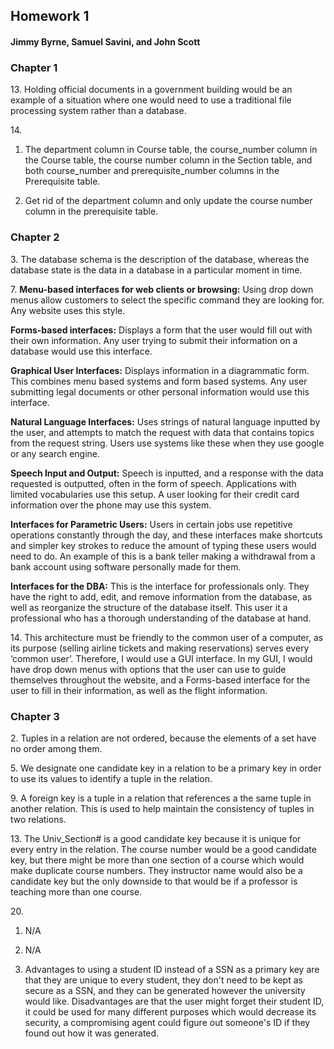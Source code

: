##  Homework 1
####  Jimmy Byrne, Samuel Savini, and John Scott


###  Chapter 1
13\.  Holding official documents in a government building would be an example of a situation where one would need to use a traditional file processing system rather than a database.


14\.  
  1.  The department column in Course table, the course_number column in the Course table, the course number column in the Section table, and both course_number and prerequisite_number columns in the Prerequisite table.

  2.  Get rid of the department column and only update the course number column in the prerequisite table.


###  Chapter 2
3\.  The database schema is the description of the database, whereas the database state is the data in a database in a particular moment in time.


7\.  __Menu-based interfaces for web clients or browsing:__ Using drop down menus allow customers to select the specific command they are looking for. Any website uses this style.

__Forms-based interfaces:__ Displays a form that the user would fill out with their own information. Any user trying to submit their information on a database would use this interface.

__Graphical User Interfaces:__ Displays information in a diagrammatic form. This combines menu based systems and form based systems. Any user submitting legal documents or other personal information would use this interface.

__Natural Language Interfaces:__ Uses strings of natural language inputted by the user, and attempts to match the request with data that contains topics from the request string. Users use systems like these when they use google or any search engine.

__Speech Input and Output:__ Speech is inputted, and a response with the data requested is outputted, often in the form of speech. Applications with limited vocabularies use this setup. A user looking for their credit card information over the phone may use this system.

__Interfaces for Parametric Users:__ Users in certain jobs use repetitive operations constantly through the day, and these interfaces make shortcuts and simpler key strokes to reduce the amount of typing these users would need to do. An example of this is a bank teller making a withdrawal from a bank account using software personally made for them.

__Interfaces for the DBA:__ This is the interface for professionals only. They have the right to add, edit, and remove information from the database, as well as reorganize the structure of the database itself. This user it a professional who has a thorough understanding of the database at hand.


14\.  This architecture must be friendly to the common user of a computer, as its purpose (selling airline tickets and making reservations) serves every ‘common user’. Therefore, I would use a GUI interface. In my GUI, I would have drop down menus with options that the user can use to guide themselves throughout the website, and a Forms-based interface for the user to fill in their information, as well as the flight information.


###  Chapter 3
2\.  Tuples in a relation are not ordered, because the elements of a set have no order among them.


5\.  We designate one candidate key in a relation to be a primary key in order to use its values to identify a tuple in the relation.


9\.  A foreign key is a tuple in a relation that references a the same tuple in another relation. This is used to help maintain the consistency of tuples in two relations.


13\.  The Univ_Section# is a good candidate key because it is unique for every entry in the relation. The course number would be a good candidate key, but there might be more than one section of a course which would make duplicate course numbers. They instructor name would also be a candidate key but the only downside to that would be if a professor is teaching more than one course.


20\.  
  1.  N/A

  2.  N/A

  3.  Advantages to using a student ID instead of a SSN as a primary key are that they are unique to every student, they don't need to be kept as secure as a SSN, and they can be generated however the university would like. Disadvantages are that the user might forget their student ID, it could be used for many different purposes which would decrease its security, a compromising agent could figure out someone's ID if they found out how it was generated.
